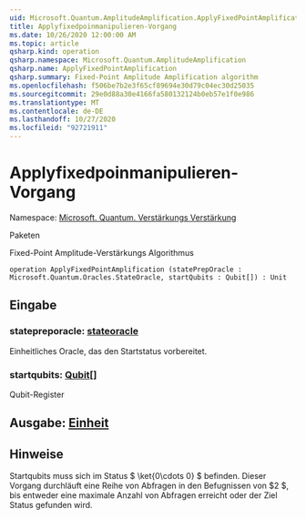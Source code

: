 ```yaml
---
uid: Microsoft.Quantum.AmplitudeAmplification.ApplyFixedPointAmplification
title: Applyfixedpoinmanipulieren-Vorgang
ms.date: 10/26/2020 12:00:00 AM
ms.topic: article
qsharp.kind: operation
qsharp.namespace: Microsoft.Quantum.AmplitudeAmplification
qsharp.name: ApplyFixedPointAmplification
qsharp.summary: Fixed-Point Amplitude Amplification algorithm
ms.openlocfilehash: f506be7b2e3f65cf89694e30d79c04ec30d25035
ms.sourcegitcommit: 29e0d88a30e4166fa580132124b0eb57e1f0e986
ms.translationtype: MT
ms.contentlocale: de-DE
ms.lasthandoff: 10/27/2020
ms.locfileid: "92721911"
---
```

# <a name="applyfixedpointamplification-operation"></a>Applyfixedpoinmanipulieren-Vorgang

Namespace: [Microsoft. Quantum. Verstärkungs Verstärkung](xref:Microsoft.Quantum.AmplitudeAmplification)

Paketen [](https://nuget.org/packages/)


Fixed-Point Amplitude-Verstärkungs Algorithmus

```qsharp
operation ApplyFixedPointAmplification (statePrepOracle : Microsoft.Quantum.Oracles.StateOracle, startQubits : Qubit[]) : Unit
```


## <a name="input"></a>Eingabe

### <a name="statepreporacle--stateoracle"></a>statepreporacle: [stateoracle](xref:Microsoft.Quantum.Oracles.StateOracle)

Einheitliches Oracle, das den Startstatus vorbereitet.


### <a name="startqubits--qubit"></a>startqubits: [Qubit](xref:microsoft.quantum.lang-ref.qubit)[]

Qubit-Register



## <a name="output--unit"></a>Ausgabe: [Einheit](xref:microsoft.quantum.lang-ref.unit)



## <a name="remarks"></a>Hinweise

Startqubits muss sich im Status $ \ket{0\cdots 0} $ befinden. Dieser Vorgang durchläuft eine Reihe von Abfragen in den Befugnissen von $2 $, bis entweder eine maximale Anzahl von Abfragen erreicht oder der Ziel Status gefunden wird.